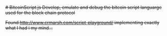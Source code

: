 <s># BitcoinScript.js
<s>Develop, emulate and debug the bitcoin script languarge used for the block chain protocol</s>

Found http://www.crmarsh.com/script-playground/ implementing exactly what I had i my mind...
